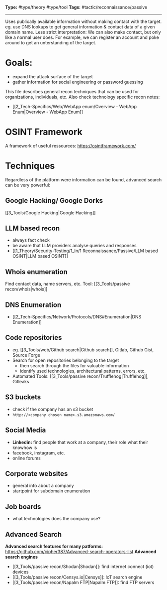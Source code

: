 **Type:** #type/theory #type/tool
**Tags:**  #tactic/reconnaissance/passive

---
Uses publically available information without making contact with the target. eg. use DNS lookups to get general information & contact data of a given domain name.
Less strict interpretation: We can also make contact, but only like a normal user does. For example, we can register an account and poke around to get an unterstanding of the target.
# Goals:
- expand the attack surface of the target
- gather information for social engineering or password guessing

This file describes general recon techniques that can be used for organizations, individuals, etc. Also check technology specific recon notes:
- [[2_Tech-Specifics/Web/WebApp enum/Overview - WebApp Enum|Overview - WebApp Enum]]
# OSINT Framework
A framework of useful ressources: https://osintframework.com/
# Techniques
Regardless of the platform were information can be found, advanced search can be very powerful:
## Google Hacking/ Google Dorks
[[3_Tools/Google Hacking|Google Hacking]]
## LLM based recon
- always fact check
- be aware that LLM providers analyse queries and responses
- [[1_Theory/Security-Testing/1_In/1 Reconnaissance/Passive/LLM based OSINT|LLM based OSINT]]
## Whois enumeration
Find contact data, name servers, etc.
Tool: [[3_Tools/passive recon/whois|whois]]
## DNS Enumeration
- [[2_Tech-Specifics/Network/Protocols/DNS#Enumeration|DNS Enumeration]]
## Code repositories
- eg. [[3_Tools/web/Github search|Github search]], Gitlab, Github Gist, Source Forge
- Search for open repositories belonging to the target
	- then search through the files for valuable information
	- identify used technologies, architectural patterns, errors, etc.
- Automated Tools: [[3_Tools/passive recon/Trufflehog|Trufflehog]], Gitleaks
## S3 buckets
- check if the company has an s3 bucket
- `http://<company chosen name>.s3.amazonaws.com/`
## Social Media
- **Linkedin:** find people that work at a company, their role what their knowhow is 
- facebook, instagram, etc.
- online forums
## Corporate websites
- general info about a company
- startpoint for subdomain enumeration
## Job boards
- what technologies does the company use?
## Advanced Search
**Advanced search features for many patforms:** https://github.com/cipher387/Advanced-search-operators-list
**Advanced search engines**
- [[3_Tools/passive recon/Shodan|Shodan]]: find internet connect (iot) devices
- [[3_Tools/passive recon/Censys.io|Censys]]: IoT search engine
- [[3_Tools/passive recon/Napalm FTP|Napalm FTP]]: find FTP servers






